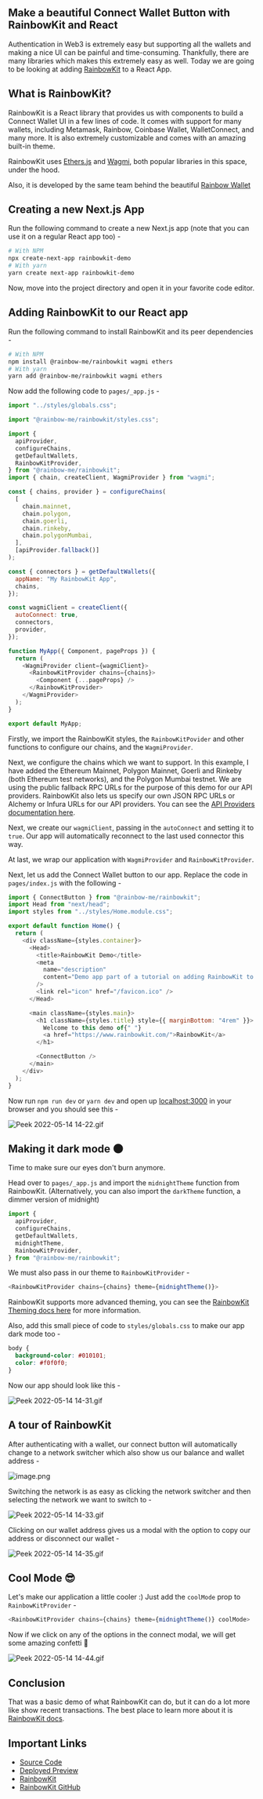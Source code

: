 ## Make a beautiful Connect Wallet Button with RainbowKit and React

Authentication in Web3 is extremely easy but supporting all the wallets and making a nice UI can be painful and time-consuming. Thankfully, there are many libraries which makes this extremely easy as well. Today we are going to be looking at adding [RainbowKit](https://www.rainbowkit.com/) to a React App.

## What is RainbowKit?
RainbowKit is a React library that provides us with components to build a Connect Wallet UI in a few lines of code. It comes with support for many wallets, including Metamask, Rainbow, Coinbase Wallet, WalletConnect, and many more. It is also extremely customizable and comes with an amazing built-in theme.

RainbowKit uses [Ethers.js](https://github.com/ethers-io/ethers.js) and [Wagmi](https://github.com/tmm/wagmi), both popular libraries in this space, under the hood.

Also, it is developed by the same team behind the beautiful [Rainbow Wallet](https://rainbow.me/)

## Creating a new Next.js App
Run the following command to create a new Next.js app (note that you can use it on a regular React app too) - 
```sh
# With NPM
npx create-next-app rainbowkit-demo
# With yarn
yarn create next-app rainbowkit-demo
```

Now, move into the project directory and open it in your favorite code editor.

## Adding RainbowKit to our React app
Run the following command to install RainbowKit and its peer dependencies - 
```sh
# With NPM
npm install @rainbow-me/rainbowkit wagmi ethers
# With yarn
yarn add @rainbow-me/rainbowkit wagmi ethers
```

Now add the following code to `pages/_app.js` -
```js
import "../styles/globals.css";

import "@rainbow-me/rainbowkit/styles.css";

import {
  apiProvider,
  configureChains,
  getDefaultWallets,
  RainbowKitProvider,
} from "@rainbow-me/rainbowkit";
import { chain, createClient, WagmiProvider } from "wagmi";

const { chains, provider } = configureChains(
  [
    chain.mainnet,
    chain.polygon,
    chain.goerli,
    chain.rinkeby,
    chain.polygonMumbai,
  ],
  [apiProvider.fallback()]
);

const { connectors } = getDefaultWallets({
  appName: "My RainbowKit App",
  chains,
});

const wagmiClient = createClient({
  autoConnect: true,
  connectors,
  provider,
});

function MyApp({ Component, pageProps }) {
  return (
    <WagmiProvider client={wagmiClient}>
      <RainbowKitProvider chains={chains}>
        <Component {...pageProps} />
      </RainbowKitProvider>
    </WagmiProvider>
  );
}

export default MyApp;
```

Firstly, we import the RainbowKit styles, the `RainbowKitPovider` and other functions to configure our chains, and the `WagmiProvider`.

Next, we configure the chains which we want to support. In this example, I have added the Ethereum Mainnet, Polygon Mainnet, Goerli and Rinkeby (both Ethereum test networks), and the Polygon Mumbai testnet. We are using the public fallback RPC URLs for the purpose of this demo for our API providers. RainbowKit also lets us specify our own JSON RPC URLs or Alchemy or Infura URLs for our API providers. You can see the [API Providers documentation here](https://www.rainbowkit.com/docs/api-providers).

Next, we create our `wagmiClient`, passing in the `autoConnect` and setting it to `true`. Our app will automatically reconnect to the last used connector this way.

At last, we wrap our application with `WagmiProvider` and `RainbowKitProvider`. 

Next, let us add the Connect Wallet button to our app. Replace the code in `pages/index.js` with the following - 

```js
import { ConnectButton } from "@rainbow-me/rainbowkit";
import Head from "next/head";
import styles from "../styles/Home.module.css";

export default function Home() {
  return (
    <div className={styles.container}>
      <Head>
        <title>RainbowKit Demo</title>
        <meta
          name="description"
          content="Demo app part of a tutorial on adding RainbowKit to a React application"
        />
        <link rel="icon" href="/favicon.ico" />
      </Head>

      <main className={styles.main}>
        <h1 className={styles.title} style={{ marginBottom: "4rem" }}>
          Welcome to this demo of{" "}
          <a href="https://www.rainbowkit.com/">RainbowKit</a>
        </h1>

        <ConnectButton />
      </main>
    </div>
  );
}
```
Now run `npm run dev` or `yarn dev` and open up [localhost:3000](http://localhost:3000) in your browser and you should see this - 

![Peek 2022-05-14 14-22.gif](https://cdn.hashnode.com/res/hashnode/image/upload/v1652518368819/WWI1V_IJQ.gif)

## Making it dark mode 🌑
Time to make sure our eyes don't burn anymore. 

Head over to `pages/_app.js` and import the `midnightTheme` function from RainbowKit. (Alternatively, you can also import the `darkTheme` function, a dimmer version of midnight)
```js
import {
  apiProvider,
  configureChains,
  getDefaultWallets,
  midnightTheme,
  RainbowKitProvider,
} from "@rainbow-me/rainbowkit";
```

We must also pass in our theme to `RainbowKitProvider` - 
```js
<RainbowKitProvider chains={chains} theme={midnightTheme()}>
```

RainbowKit supports more advanced theming, you can see the [RainbowKit Theming docs here](https://www.rainbowkit.com/docs/theming) for more information.

Also, add this small piece of code to `styles/globals.css` to make our app dark mode too - 
```css
body {
  background-color: #010101;
  color: #f0f0f0;
}
```

Now our app should look like this - 

![Peek 2022-05-14 14-31.gif](https://cdn.hashnode.com/res/hashnode/image/upload/v1652518912187/Z5fwbguf9.gif)

## A tour of RainbowKit

After authenticating with a wallet, our connect button will automatically change to a network switcher which also show us our balance and wallet address - 

![image.png](https://cdn.hashnode.com/res/hashnode/image/upload/v1652518983014/PG0nny96e.png)

Switching the network is as easy as clicking the network switcher and then selecting the network we want to switch to - 

![Peek 2022-05-14 14-33.gif](https://cdn.hashnode.com/res/hashnode/image/upload/v1652519079358/IRQKD8BrJ.gif)

Clicking on our wallet address gives us a modal with the option to copy our address or disconnect our wallet - 

![Peek 2022-05-14 14-35.gif](https://cdn.hashnode.com/res/hashnode/image/upload/v1652519167948/wZBoGNlNT.gif)

## Cool Mode 😎
Let's make our application a little cooler :)
Just add the `coolMode` prop to `RainbowKitProvider` -
```js
<RainbowKitProvider chains={chains} theme={midnightTheme()} coolMode>
```

Now if we click on any of the options in the connect modal, we will get some amazing confetti 🎊

![Peek 2022-05-14 14-44.gif](https://cdn.hashnode.com/res/hashnode/image/upload/v1652519690123/kf66Lk7qK.gif)

## Conclusion
That was a basic demo of what RainbowKit can do, but it can do a lot more like show recent transactions. The best place to learn more about it is [RainbowKit docs](https://www.rainbowkit.com/).

## Important Links
- [Source Code](https://github.com/AnishDe12020/rainbowkit-demo)
- [Deployed Preview](https://rainbowkit-demo.vercel.app/)
- [RainbowKit](https://www.rainbowkit.com/)
- [RainbowKit GitHub](https://github.com/rainbow-me/rainbowkit)


